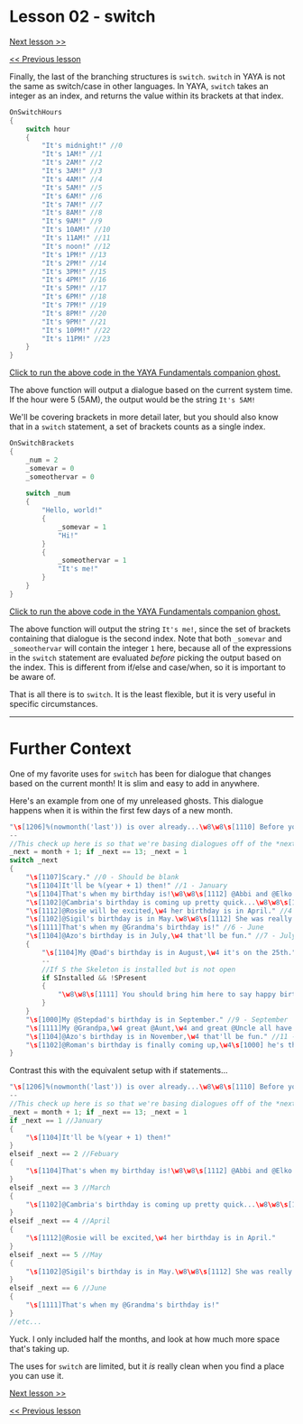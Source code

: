 # Lesson 02 - switch

[Next lesson >>](https://github.com/Zichqec/YAYA_Fundamentals/blob/main/Module%2003%20-%20Flow%20Control/03%20-%20while%20Loops.md)

[<< Previous lesson](https://github.com/Zichqec/YAYA_Fundamentals/blob/main/Module%2003%20-%20Flow%20Control/01%20-%20case%20when%20others.md)

Finally, the last of the branching structures is `switch`. `switch` in YAYA is not the same as switch/case in other languages. In YAYA, `switch` takes an integer as an index, and returns the value within its brackets at that index.

```c
OnSwitchHours
{
	switch hour
	{
		"It's midnight!" //0
		"It's 1AM!" //1
		"It's 2AM!" //2
		"It's 3AM!" //3
		"It's 4AM!" //4
		"It's 5AM!" //5
		"It's 6AM!" //6
		"It's 7AM!" //7
		"It's 8AM!" //8
		"It's 9AM!" //9
		"It's 10AM!" //10
		"It's 11AM!" //11
		"It's noon!" //12
		"It's 1PM!" //13
		"It's 2PM!" //14
		"It's 3PM!" //15
		"It's 4PM!" //16
		"It's 5PM!" //17
		"It's 6PM!" //18
		"It's 7PM!" //19
		"It's 8PM!" //20
		"It's 9PM!" //21
		"It's 10PM!" //22
		"It's 11PM!" //23
	}
}
```

[Click to run the above code in the YAYA Fundamentals companion ghost.](https://zichqec.github.io/s-the-skeleton/jump.html?url=x-ukagaka-link%3Atype%3Devent%26ghost%3DYAYA%20Fundamentals%26info%3DOnExample.M3.L2.SwitchHours)

The above function will output a dialogue based on the current system time. If the hour were 5 (5AM), the output would be the string `It's 5AM!`

We'll be covering brackets in more detail later, but you should also know that in a `switch` statement, a set of brackets counts as a single index.

```c
OnSwitchBrackets
{
	_num = 2
	_somevar = 0
	_someothervar = 0
	
	switch _num
	{
		"Hello, world!"
		{
			_somevar = 1
			"Hi!"
		}
		{
			_someothervar = 1
			"It's me!"
		}
	}
}
```

[Click to run the above code in the YAYA Fundamentals companion ghost.](https://zichqec.github.io/s-the-skeleton/jump.html?url=x-ukagaka-link%3Atype%3Devent%26ghost%3DYAYA%20Fundamentals%26info%3DOnExample.M3.L2.SwitchBrackets)

The above function will output the string `It's me!`, since the set of brackets containing that dialogue is the second index. Note that both `_somevar` and `_someothervar` will contain the integer `1` here, because all of the expressions in the `switch` statement are evaluated *before* picking the output based on the index. This is different from if/else and case/when, so it is important to be aware of.

That is all there is to `switch`. It is the least flexible, but it is very useful in specific circumstances.

---

# Further Context

One of my favorite uses for `switch` has been for dialogue that changes based on the current month! It is slim and easy to add in anywhere.

Here's an example from one of my unreleased ghosts. This dialogue happens when it is within the first few days of a new month.

```c
"\s[1206]%(nowmonth('last')) is over already...\w8\w8\s[1110] Before you know it,\w4 it'll be %(nowmonth('next')).\w8\w8 "
--
//This check up here is so that we're basing dialogues off of the *next* month, not the current one
_next = month + 1; if _next == 13; _next = 1
switch _next
{
	"\s[1107]Scary." //0 - Should be blank
	"\s[1104]It'll be %(year + 1) then!" //1 - January
	"\s[1104]That's when my birthday is!\w8\w8\s[1112] @Abbi and @Elko's birthdays,\w4 too." //2 - Febuary
	"\s[1102]@Cambria's birthday is coming up pretty quick...\w8\w8\s[1000] @Triton's,\w4 too." //3 - March
	"\s[1112]@Rosie will be excited,\w4 her birthday is in April." //4 - April
	"\s[1102]@Sigil's birthday is in May.\w8\w8\s[1112] She was really excited for the last one." //5 - May
	"\s[1111]That's when my @Grandma's birthday is!" //6 - June
	"\s[1104]@Azo's birthday is in July,\w4 that'll be fun." //7 - July
	{
		"\s[1104]My @Dad's birthday is in August,\w4 it's on the 25th." //8 - August
		--
		//If S the Skeleton is installed but is not open
		if SInstalled && !SPresent
		{
			"\w8\w8\s[1111] You should bring him here to say happy birthday,\w4 it can be a surprise!"
		}
	}
	"\s[1000]My @Stepdad's birthday is in September." //9 - September
	"\s[1111]My @Grandpa,\w4 great @Aunt,\w4 and great @Uncle all have their birthday on the same day in October.\w8\w8\s[1104] That's so cool,\w4 isn't it?" //10 - October
	"\s[1104]@Azo's birthday is in November,\w4 that'll be fun." //11 - November
	"\s[1102]@Roman's birthday is finally coming up,\w4\s[1000] he's the last one in the year.\w8\w8\n\n\s[1104]Gyftmas is coming up,\w4 too." //12 - December
}
```

Contrast this with the equivalent setup with if statements...

```c
"\s[1206]%(nowmonth('last')) is over already...\w8\w8\s[1110] Before you know it,\w4 it'll be %(nowmonth('next')).\w8\w8 "
--
//This check up here is so that we're basing dialogues off of the *next* month, not the current one
_next = month + 1; if _next == 13; _next = 1
if _next == 1 //January
{
	"\s[1104]It'll be %(year + 1) then!"
}
elseif _next == 2 //Febuary
{
	"\s[1104]That's when my birthday is!\w8\w8\s[1112] @Abbi and @Elko's birthdays,\w4 too." 
}
elseif _next == 3 //March
{
	"\s[1102]@Cambria's birthday is coming up pretty quick...\w8\w8\s[1000] @Triton's,\w4 too."
}
elseif _next == 4 //April
{
	"\s[1112]@Rosie will be excited,\w4 her birthday is in April."
}
elseif _next == 5 //May
{
	"\s[1102]@Sigil's birthday is in May.\w8\w8\s[1112] She was really excited for the last one."
}
elseif _next == 6 //June
{
	"\s[1111]That's when my @Grandma's birthday is!"
}
//etc...
```

Yuck. I only included half the months, and look at how much more space that's taking up.

The uses for `switch` are limited, but it *is* really clean when you find a place you can use it.

[Next lesson >>](https://github.com/Zichqec/YAYA_Fundamentals/blob/main/Module%2003%20-%20Flow%20Control/03%20-%20while%20Loops.md)

[<< Previous lesson](https://github.com/Zichqec/YAYA_Fundamentals/blob/main/Module%2003%20-%20Flow%20Control/01%20-%20case%20when%20others.md)